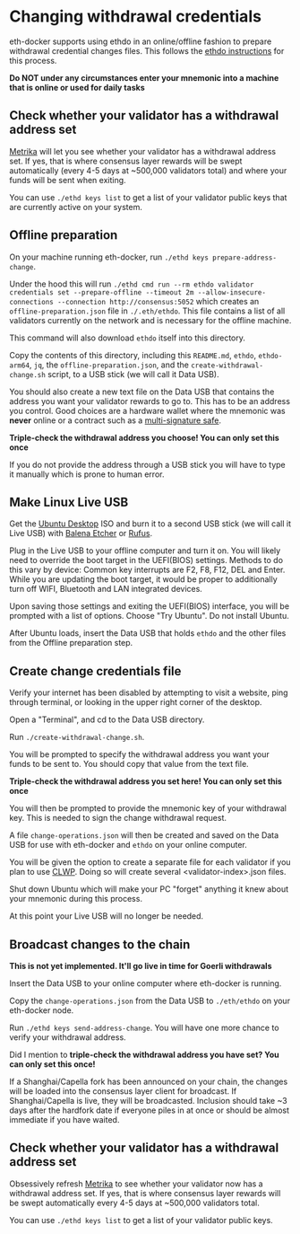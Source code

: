 # Changing withdrawal credentials

eth-docker supports using ethdo in an online/offline fashion to prepare withdrawal credential changes files.
This follows the [ethdo instructions](https://github.com/wealdtech/ethdo/blob/master/docs/changingwithdrawalcredentials.md) for this process.

**Do NOT under any circumstances enter your mnemonic into a machine that is online or used for daily tasks**

## Check whether your validator has a withdrawal address set

[Metrika](https://app.metrika.co/ethereum/dashboard/withdrawals-overview) will let you see whether your validator has a withdrawal address set.
If yes, that is where consensus layer rewards will be swept automatically (every 4-5 days at ~500,000 validators total) and where your funds will be sent when exiting.

You can use `./ethd keys list` to get a list of your validator public keys that are currently active on your system.

## Offline preparation

On your machine running eth-docker, run `./ethd keys prepare-address-change`.

Under the hood this will run `./ethd cmd run --rm ethdo validator credentials set --prepare-offline --timeout 2m --allow-insecure-connections --connection http://consensus:5052`
which creates an `offline-preparation.json` file in `./.eth/ethdo`.
This file contains a list of all validators currently on the network and is necessary for the offline machine.

This command will also download `ethdo` itself into this directory.

Copy the contents of this directory, including this `README.md`, `ethdo`, `ethdo-arm64`, `jq`, the `offline-preparation.json`, and the `create-withdrawal-change.sh` script, to a USB stick (we will call it Data USB).

You should also create a new text file on the Data USB that contains the address you want your validator rewards to go to. 
This has to be an address you control. Good choices are a hardware wallet where the mnemonic was
**never** online or a contract such as a [multi-signature safe](https://app.safe.global).

**Triple-check the withdrawal address you choose! You can only set this once**

If you do not provide the address through a USB stick you will have to type it manually which is prone to human error.

## Make Linux Live USB

Get the [Ubuntu Desktop](https://ubuntu.com/download/desktop) ISO and burn it to a second USB stick (we will call it Live USB) with [Balena Etcher](https://www.balena.io/etcher) or [Rufus](https://rufus.ie/en/).

Plug in the Live USB to your offline computer and turn it on. You will likely need to override the boot target in the UEFI(BIOS) settings. Methods to do this vary by device: Common key interrupts are F2, F8, F12, DEL and Enter.
While you are updating the boot target, it would be proper to additionally turn off WIFI, Bluetooth and LAN integrated devices.

Upon saving those settings and exiting the UEFI(BIOS) interface, you will be prompted with a list of options.
Choose "Try Ubuntu". Do not install Ubuntu.

After Ubuntu loads, insert the Data USB that holds `ethdo` and the other files from the Offline preparation step.

## Create change credentials file

Verify your internet has been disabled by attempting to visit a website, ping through terminal, or looking in the upper right corner of the desktop.

Open a "Terminal", and cd to the Data USB directory.

Run `./create-withdrawal-change.sh`.

You will be prompted to specify the withdrawal address you want your funds to be sent to. You should copy that value from the text file.

**Triple-check the withdrawal address you set here! You can only set this once**

You will then be prompted to provide the mnemonic key of your withdrawal key. This is needed to sign the change withdrawal request.

A file `change-operations.json` will then be created and saved on the Data USB for use with eth-docker and `ethdo` on your online computer.

You will be given the option to create a separate file for each validator if you plan to use [CLWP](https://clwp.xyz). Doing so will create several \<validator-index\>.json files.

Shut down Ubuntu which will make your PC "forget" anything it knew about your mnemonic during this process.

At this point your Live USB will no longer be needed.

## Broadcast changes to the chain

**This is not yet implemented. It'll go live in time for Goerli withdrawals**

Insert the Data USB to your online computer where eth-docker is running.

Copy the `change-operations.json` from the Data USB to `./eth/ethdo` on your eth-docker node.

Run `./ethd keys send-address-change`. You will have one more chance to verify your withdrawal address.

Did I mention to **triple-check the withdrawal address you have set? You can only set this once!**

If a Shanghai/Capella fork has been announced on your chain, the changes will be loaded into the consensus layer client
for broadcast. If Shanghai/Capella is live, they will be broadcasted. Inclusion should take ~3 days after the hardfork date if
everyone piles in at once or should be almost immediate if you have waited.

## Check whether your validator has a withdrawal address set

Obsessively refresh [Metrika](https://app.metrika.co/ethereum/dashboard/withdrawals-overview) to see whether your validator now has a withdrawal address set.
If yes, that is where consensus layer rewards will be swept automatically every 4-5 days at ~500,000 validators total.

You can use `./ethd keys list` to get a list of your validator public keys.
